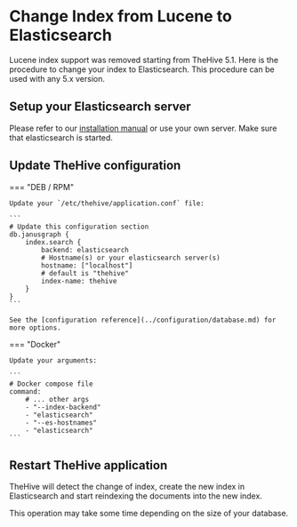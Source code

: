 # Change Index from Lucene to Elasticsearch

Lucene index support was removed starting from TheHive 5.1. Here is the procedure to change your index to Elasticsearch.
This procedure can be used with any 5.x version.

## Setup your Elasticsearch server

Please refer to our [installation manual](../installation/step-by-step-guide.md) or use your own server. Make sure that elasticsearch is started.

## Update TheHive configuration

=== "DEB / RPM"

    Update your `/etc/thehive/application.conf` file:

    ```
    # Update this configuration section
    db.janusgraph {
        index.search {
            backend: elasticsearch
            # Hostname(s) or your elasticsearch server(s)
            hostname: ["localhost"]
            # default is "thehive"
            index-name: thehive
        }
    }
    ```

    See the [configuration reference](../configuration/database.md) for more options.

=== "Docker"

    Update your arguments:

    ```
    # Docker compose file
    command:
        # ... other args
        - "--index-backend"
        - "elasticsearch"
        - "--es-hostnames"
        - "elasticsearch"
    ```

## Restart TheHive application

TheHive will detect the change of index, create the new index in Elasticsearch and start reindexing the documents into the new index. 

This operation may take some time depending on the size of your database.
